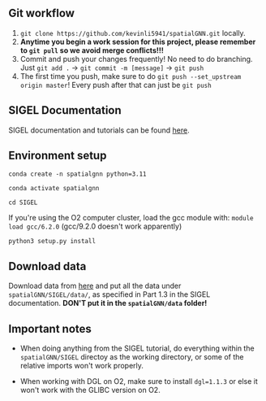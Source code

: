## Git workflow

1. `git clone https://github.com/kevinli5941/spatialGNN.git` locally.
2. **Anytime you begin a work session for this project, please remember to `git pull` so we avoid merge conflicts!!!**
3. Commit and push your changes frequently! No need to do branching. Just `git add .` -> `git commit -m [message]` -> `git push`
4. The first time you push, make sure to do `git push --set_upstream origin master`! Every push after that can just be `git push`

## SIGEL Documentation 

SIGEL documentation and tutorials can be found [here](https://zipging.github.io/SIGEL.github.io/?#0-welcome-to-sigel).

## Environment setup

`conda create -n spatialgnn python=3.11`

`conda activate spatialgnn`

`cd SIGEL`

If you're using the O2 computer cluster, load the gcc module with: `module load gcc/6.2.0` (gcc/9.2.0 doesn't work apparently)

`python3 setup.py install`

## Download data

Download data from [here](https://drive.google.com/drive/folders/1C3Gk-HVYp2dQh4id8H68M9p8IWEOIut_) and put all the data under `spatialGNN/SIGEL/data/`, as specified in Part 1.3 in the SIGEL documentation. **DON'T put it in the `spatialGNN/data` folder!**

## Important notes

* When doing anything from the SIGEL tutorial, do everything within the `spatialGNN/SIGEL` directoy as the working directory, or some of the relative imports won't work properly. 

* When working with DGL on O2, make sure to install `dgl=1.1.3` or else it won't work with the GLIBC version on O2.
